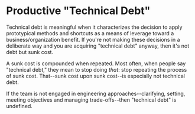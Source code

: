 # Productive "Technical Debt"

Technical debt is meaningful when it characterizes the decision to apply
prototypical methods and shortcuts as a means of leverage toward a
business/organization benefit. If you're not making these decisions in a
deliberate way and you are acquiring "technical debt" anyway, then it's not
debt but sunk cost.

A sunk cost is compounded when repeated. Most often, when people say "technical
debt," they mean to stop doing _that_: stop repeating the process of sunk
cost. That--sunk cost upon sunk cost--is especially not technical debt.

If the team is not engaged in engineering approaches--clarifying, setting,
meeting objectives and managing trade-offs--then "technical debt" is undefined.
